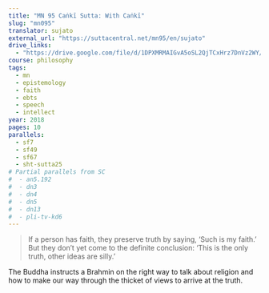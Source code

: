 ```yaml
---
title: "MN 95 Caṅkī Sutta: With Caṅkī"
slug: "mn095"
translator: sujato
external_url: "https://suttacentral.net/mn95/en/sujato"
drive_links:
  - "https://drive.google.com/file/d/1DPXMRMAIGvA5oSL2QjTCxHrz7DnVz2WY/view?usp=drivesdk"
course: philosophy
tags:
  - mn
  - epistemology
  - faith
  - ebts
  - speech
  - intellect
year: 2018
pages: 10
parallels:
  - sf7
  - sf49
  - sf67
  - sht-sutta25
# Partial parallels from SC
#  - an5.192
#  - dn3
#  - dn4
#  - dn5
#  - dn13
#  - pli-tv-kd6
---
```


> If a person has faith, they preserve truth by saying, ‘Such is my faith.’ But they don’t yet come to the definite conclusion: ‘This is the only truth, other ideas are silly.’

The Buddha instructs a Brahmin on the right way to talk about religion and how to make our way through the thicket of views to arrive at the truth.
